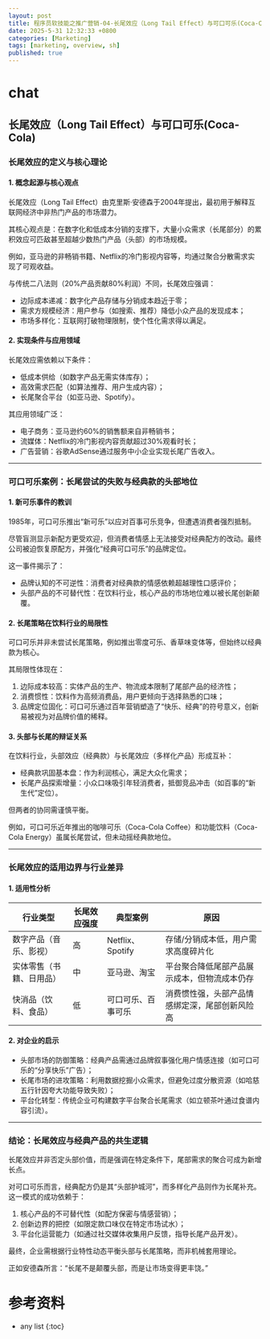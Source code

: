 ```yaml
---
layout: post
title: 程序员软技能之推广营销-04-长尾效应（Long Tail Effect）与可口可乐(Coca-Cola)
date: 2025-5-31 12:32:33 +0800
categories: [Marketing]
tags: [marketing, overview, sh]
published: true
---
```


# chat

## 长尾效应（Long Tail Effect）与可口可乐(Coca-Cola)

### 长尾效应的定义与核心理论

#### 1. 概念起源与核心观点

长尾效应（Long Tail Effect）由克里斯·安德森于2004年提出，最初用于解释互联网经济中非热门产品的市场潜力。

其核心观点是：在数字化和低成本分销的支撑下，大量小众需求（长尾部分）的累积效应可匹敌甚至超越少数热门产品（头部）的市场规模。

例如，亚马逊的非畅销书籍、Netflix的冷门影视内容等，均通过聚合分散需求实现了可观收益。

与传统二八法则（20%产品贡献80%利润）不同，长尾效应强调：
- 边际成本递减：数字化产品存储与分销成本趋近于零；
- 需求方规模经济：用户参与（如搜索、推荐）降低小众产品的发现成本；
- 市场多样化：互联网打破物理限制，使个性化需求得以满足。

#### 2. 实现条件与应用领域
长尾效应需依赖以下条件：
- 低成本供给（如数字产品无需实体库存）；
- 高效需求匹配（如算法推荐、用户生成内容）；
- 长尾聚合平台（如亚马逊、Spotify）。

其应用领域广泛：
- 电子商务：亚马逊约60%的销售额来自非畅销书；
- 流媒体：Netflix的冷门影视内容贡献超过30%观看时长；
- 广告营销：谷歌AdSense通过服务中小企业实现长尾广告收入。

---

### 可口可乐案例：长尾尝试的失败与经典款的头部地位

#### 1. 新可乐事件的教训

1985年，可口可乐推出“新可乐”以应对百事可乐竞争，但遭遇消费者强烈抵制。

尽管盲测显示新配方更受欢迎，但消费者情感上无法接受对经典配方的改动。最终公司被迫恢复原配方，并强化“经典可口可乐”的品牌定位。

这一事件揭示了：
- 品牌认知的不可逆性：消费者对经典款的情感依赖超越理性口感评价；
- 头部产品的不可替代性：在饮料行业，核心产品的市场地位难以被长尾创新颠覆。

#### 2. 长尾策略在饮料行业的局限性

可口可乐并非未尝试长尾策略，例如推出零度可乐、香草味变体等，但始终以经典款为核心。

其局限性体现在：
1. 边际成本较高：实体产品的生产、物流成本限制了尾部产品的经济性；
2. 消费惯性：饮料作为高频消费品，用户更倾向于选择熟悉的口味；
3. 品牌定位固化：可口可乐通过百年营销塑造了“快乐、经典”的符号意义，创新易被视为对品牌价值的稀释。

#### 3. 头部与长尾的辩证关系
在饮料行业，头部效应（经典款）与长尾效应（多样化产品）形成互补：
- 经典款巩固基本盘：作为利润核心，满足大众化需求；
- 长尾产品探索增量：小众口味吸引年轻消费者，抵御竞品冲击（如百事的“新生代”定位）。

但两者的协同需谨慎平衡。

例如，可口可乐近年推出的咖啡可乐（Coca-Cola Coffee）和功能饮料（Coca-Cola Energy）虽属长尾尝试，但未动摇经典款地位。

---

### 长尾效应的适用边界与行业差异

#### 1. 适用性分析

| 行业类型       | 长尾效应强度 | 典型案例            | 原因                                                                 |
|---------------------|------------------|-------------------------|-------------------------------------------------------------------------|
| 数字产品（音乐、影视） | 高               | Netflix、Spotify        | 存储/分销成本低，用户需求高度碎片化                           |
| 实体零售（书籍、日用品） | 中               | 亚马逊、淘宝            | 平台聚合降低尾部产品展示成本，但物流成本仍存                       |
| 快消品（饮料、食品）   | 低               | 可口可乐、百事可乐      | 消费惯性强，头部产品情感绑定深，尾部创新风险高              |


#### 2. 对企业的启示
- 头部市场的防御策略：经典产品需通过品牌叙事强化用户情感连接（如可口可乐的“分享快乐”广告）；
- 长尾市场的进攻策略：利用数据挖掘小众需求，但避免过度分散资源（如哈慈五行针因夸大功能导致失败）；
- 平台化转型：传统企业可构建数字平台聚合长尾需求（如立顿茶叶通过食谱内容引流）。

---

### 结论：长尾效应与经典产品的共生逻辑

长尾效应并非否定头部价值，而是强调在特定条件下，尾部需求的聚合可成为新增长点。

对可口可乐而言，经典配方仍是其“头部护城河”，而多样化产品则作为长尾补充。这一模式的成功依赖于：
1. 核心产品的不可替代性（如配方保密与情感营销）；
2. 创新边界的把控（如限定款口味仅在特定市场试水）；
3. 平台化运营能力（如通过社交媒体收集用户反馈，指导长尾产品开发）。

最终，企业需根据行业特性动态平衡头部与长尾策略，而非机械套用理论。

正如安德森所言：“长尾不是颠覆头部，而是让市场变得更丰饶。”


# 参考资料


* any list
{:toc}